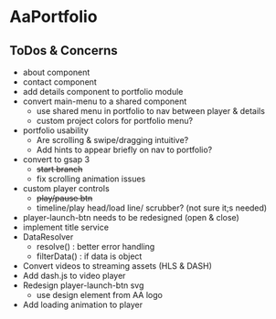 # AaPortfolio

## ToDos & Concerns
- about component
- contact component
- add details component to portfolio module
- convert main-menu to a shared component
  - use shared menu in portfolio to nav between player & details
  - custom project colors for portfolio menu?
- portfolio usability
  - Are scrolling & swipe/dragging intuitive?
  - Add hints to appear briefly on nav to portfolio?
- convert to gsap 3
  - ~~start branch~~
  - fix scrolling animation issues
- custom player controls
  - ~~play/pause btn~~
  - timeline/play head/load line/ scrubber? (not sure it;s needed)
- player-launch-btn needs to be redesigned (open & close)
- implement title service
- DataResolver
  - resolve() : better error handling
  - filterData() : if data is object
- Convert videos to streaming assets (HLS & DASH)
- Add dash.js to video player
- Redesign player-launch-btn svg
  - use design element from AA logo
- Add loading animation to player

